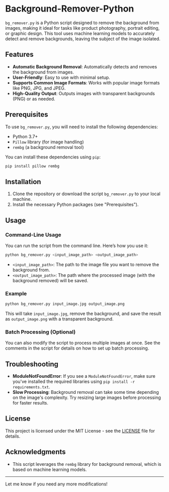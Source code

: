# Background-Remover-Python

`bg_remover.py` is a Python script designed to remove the background from images, making it ideal for tasks like product photography, portrait editing, or graphic design. This tool uses machine learning models to accurately detect and remove backgrounds, leaving the subject of the image isolated.

## Features

- **Automatic Background Removal**: Automatically detects and removes the background from images.
- **User-Friendly**: Easy to use with minimal setup.
- **Supports Common Image Formats**: Works with popular image formats like PNG, JPG, and JPEG.
- **High-Quality Output**: Outputs images with transparent backgrounds (PNG) or as needed.

## Prerequisites

To use `bg_remover.py`, you will need to install the following dependencies:

- Python 3.7+
- `Pillow` library (for image handling)
- `rembg` (a background removal tool)
  
You can install these dependencies using `pip`:

```bash
pip install pillow rembg
```

## Installation

1. Clone the repository or download the script `bg_remover.py` to your local machine.
2. Install the necessary Python packages (see "Prerequisites").

## Usage

### Command-Line Usage

You can run the script from the command line. Here’s how you use it:

```bash
python bg_remover.py <input_image_path> <output_image_path>
```

- `<input_image_path>`: The path to the image file you want to remove the background from.
- `<output_image_path>`: The path where the processed image (with the background removed) will be saved.

### Example

```bash
python bg_remover.py input_image.jpg output_image.png
```

This will take `input_image.jpg`, remove the background, and save the result as `output_image.png` with a transparent background.

### Batch Processing (Optional)

You can also modify the script to process multiple images at once. See the comments in the script for details on how to set up batch processing.

## Troubleshooting

- **ModuleNotFoundError**: If you see a `ModuleNotFoundError`, make sure you've installed the required libraries using `pip install -r requirements.txt`.
- **Slow Processing**: Background removal can take some time depending on the image's complexity. Try resizing large images before processing for faster results.

## License

This project is licensed under the MIT License - see the [LICENSE](LICENSE) file for details.

## Acknowledgments

- This script leverages the `rembg` library for background removal, which is based on machine learning models.

---

Let me know if you need any more modifications!
